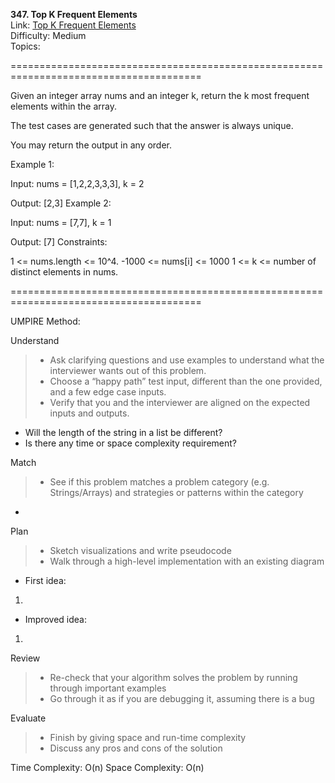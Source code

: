 **347. Top K Frequent Elements**  
Link: [Top K Frequent Elements](https://neetcode.io/problems/top-k-elements-in-list?list=neetcode150)  
Difficulty: Medium  
Topics: 

=======================================================================================

Given an integer array nums and an integer k, return the k most frequent elements within the array.

The test cases are generated such that the answer is always unique.

You may return the output in any order.

Example 1:

Input: nums = [1,2,2,3,3,3], k = 2

Output: [2,3]
Example 2:

Input: nums = [7,7], k = 1

Output: [7]
Constraints:

1 <= nums.length <= 10^4.
-1000 <= nums[i] <= 1000
1 <= k <= number of distinct elements in nums.

=======================================================================================

UMPIRE Method:

Understand
> - Ask clarifying questions and use examples to understand what the interviewer wants out of this problem.
> - Choose a “happy path” test input, different than the one provided, and a few edge case inputs.
> - Verify that you and the interviewer are aligned on the expected inputs and outputs.
- Will the length of the string in a list be different?  
- Is there any time or space complexity requirement? 

Match
> - See if this problem matches a problem category (e.g. Strings/Arrays) and strategies or patterns within the category
- 

Plan
> - Sketch visualizations and write pseudocode
> - Walk through a high-level implementation with an existing diagram
- First idea:
1. 

- Improved idea:
1. 

Review
> - Re-check that your algorithm solves the problem by running through important examples
> - Go through it as if you are debugging it, assuming there is a bug

Evaluate
> - Finish by giving space and run-time complexity
> - Discuss any pros and cons of the solution


Time Complexity: O(n)
Space Complexity: O(n)
